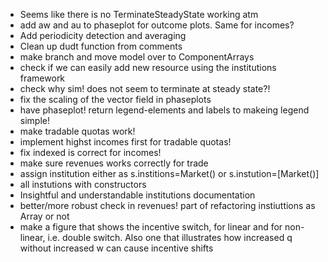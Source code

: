 * Seems like there is no TerminateSteadyState working atm
* add aw and au to phaseplot for outcome plots. Same for incomes?
* Add periodicity detection and averaging
* Clean up dudt function from comments
* make branch and move model over to ComponentArrays
* check if we can easily add new resource using the institutions framework
* check why sim! does not seem to terminate at steady state?!
* fix the scaling of the vector field in phaseplots
* have phaseplot! return legend-elements and labels to makeing legend simple!
* make tradable quotas work!
* implement highst incomes first for tradable quotas!
* fix indexed is correct for incomes!
* make sure revenues works correctly for trade
* assign institution either as s.institions=Market() or s.instution=[Market()]
* all instutions with constructors
* Insightful and understandable institutions documentation
* better/more robust check in revenues! part of refactoring instiuttions as Array or not
* make a figure that shows the incentive switch, for linear and for non-linear, i.e. double switch. Also one that illustrates how increased q without increased w can cause incentive shifts